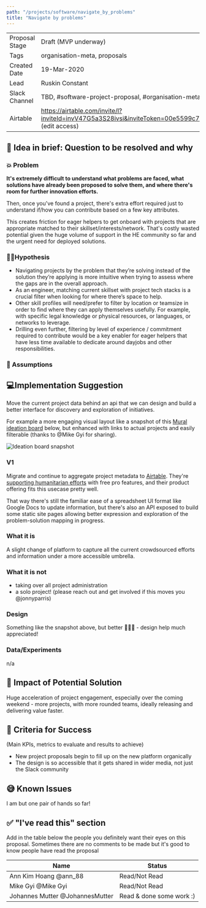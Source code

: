 ```yaml
---
path: "/projects/software/navigate_by_problems"
title: "Navigate by problems"
---
```


| | |
|-|-|
| Proposal Stage |  Draft (MVP underway)    |
| Tags           |  organisation-meta, proposals    |
| Created Date   |  19-Mar-2020    |
| Lead           |  Ruskin Constant    |
| Slack Channel  |  TBD, #software-project-proposal, #organisation-meta    |
| Airtable  |  https://airtable.com/invite/l?inviteId=invV47G5a3S28ivsi&inviteToken=00e5599c76bbe09d5091f294ae7e7cb2a93e21326778a27d8a158ce93015449e (edit access)    |

## 📃 Idea in brief: Question to be resolved and why

### 💥 Problem

**It's extremely difficult to understand what problems are faced, what solutions have already been proposed to solve them, and where there's room for further innovation efforts.**

Then, once you've found a project, there's extra effort required just to understand if/how you can contribute based on a few key attributes.

This creates friction for eager helpers to get onboard with projects that are appropriate matched to their skillset/interests/network. That's costly wasted potential given the huge volume of support in the HE community so far and the urgent need for deployed solutions.

### 👨‍🔬Hypothesis

- Navigating projects by the problem that they’re solving instead of the solution they’re applying is more intuitive when trying to assess where the gaps are in the overall approach.
- As an engineer, matching current skillset with project tech stacks is a crucial filter when looking for where there’s space to help.
- Other skill profiles will need/prefer to filter by location or teamsize in order to find where they can apply themselves usefully. For example, with specific legal knowledge or physical resources, or languages, or networks to leverage.
- Drilling even further, filtering by level of experience / commitment required to contribute would be a key enabler for eager helpers that have less time available to dedicate around dayjobs and other responsibilities.


### 🤔 Assumptions

## 💻Implementation Suggestion
Move the current project data behind an api that we can design and build a better interface for discovery and exploration of initiatives.

For example a more engaging visual layout like a snapshot of this [Mural ideation board](https://app.mural.co/t/covid19support6978/m/covid19support6978/1584393427704/b605ace2a88659e4cced1c9560c2a8c1cdadf8dc) below, but enhanced with links to actual projects and easily filterable (thanks to @Mike Gyi for sharing).

![Ideation board snapshot](https://files.slack.com/files-pri/TUTSYURT3-F010CLKSTJ8/image.png?pub_secret=10d94dd8f0)

### V1
Migrate and continue to aggregate project metadata to [Airtable](https://airtable.com/). They're [supporting humanitarian efforts](https://blog.airtable.com/airtables-support-for-covid-19-response-efforts/) with free pro features, and their product offering fits this usecase pretty well.

That way there's still the familiar ease of a spreadsheet UI format like Google Docs to update information, but there's also an API exposed to build some static site pages allowing better expression and exploration of the problem-solution mapping in progress.

### What it is
A slight change of platform to capture all the current crowdsourced efforts and information under a more accessible umbrella.

### What it is **not**

- taking over all project administration
- a solo project! (please reach out and get involved if this moves you @jonnyparris)

### Design
Something like the snapshot above, but better 🤷🏾‍♂️ - design help much appreciated!

### Data/Experiments
n/a

## 💪 Impact of Potential Solution
Huge acceleration of project engagement, especially over the coming weekend - more projects, with more rounded teams, ideally releasing and delivering value faster.

## 🙌 Criteria for Success
(Main KPIs, metrics to evaluate and results to achieve)

- New project proposals begin to fill up on the new platform organically
- The design is so accessible that it gets shared in wider media, not just the Slack community

## 😅 Known Issues
I am but one pair of hands so far!

## ✅ "I've read this" section
Add in the table below the people you definitely want their eyes on this proposal. Sometimes there are no comments to be made but it's good to know people have read the proposal

| Name | Status |
|-|-|
| Ann Kim Hoang @ann_88 |  Read/Not Read    |
| Mike Gyi @Mike Gyi |  Read/Not Read    |
| Johannes Mutter @JohannesMutter |  Read & done some work :)    |
